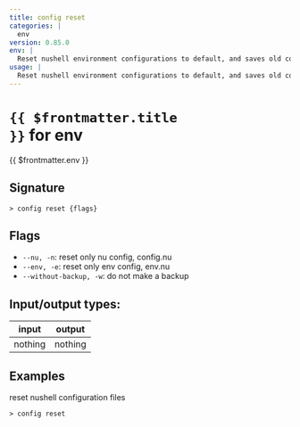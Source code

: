 ```yaml
---
title: config reset
categories: |
  env
version: 0.85.0
env: |
  Reset nushell environment configurations to default, and saves old config files in the config location as oldconfig.nu and oldenv.nu.
usage: |
  Reset nushell environment configurations to default, and saves old config files in the config location as oldconfig.nu and oldenv.nu.
---
```

<!-- This file is automatically generated. Please edit the command in https://github.com/nushell/nushell instead. -->

# <code>{{ $frontmatter.title }}</code> for env

<div class='command-title'>{{ $frontmatter.env }}</div>

## Signature

```> config reset {flags} ```

## Flags

 -  `--nu, -n`: reset only nu config, config.nu
 -  `--env, -e`: reset only env config, env.nu
 -  `--without-backup, -w`: do not make a backup


## Input/output types:

| input   | output  |
| ------- | ------- |
| nothing | nothing |

## Examples

reset nushell configuration files
```nu
> config reset

```
